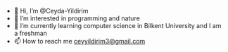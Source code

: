 - 👋 Hi, I’m @Ceyda-Yildirim
- 👀 I’m interested in programming and nature
- 🌱 I’m currently learning computer science in Bilkent University and I am a freshman
- 📫 How to reach me ceyyildirim3@gmail.com

<!---
Ceyda-Yildirim/Ceyda-Yildirim is a ✨ special ✨ repository because its `README.md` (this file) appears on your GitHub profile.
You can click the Preview link to take a look at your changes.
--->
